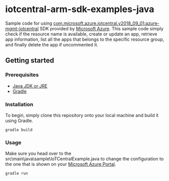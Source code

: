 # iotcentral-arm-sdk-examples-java

Sample code for using [com.microsoft.azure.iotcentral.v2018_09_01:azure-mgmt-iotcentral](https://search.maven.org/artifact/com.microsoft.azure.iotcentral.v2018_09_01/azure-mgmt-iotcentral/1.0.0/jar) SDK provided by [Microsoft Azure](https://github.com/Azure). This sample code simply check if the resource name is available, create or update an app, retrieve app information, list all the apps that belongs to the specific resource group, and finally delete the app if uncommented it.

## Getting started

### Prerequisites
- [Java JDK or JRE](https://www.oracle.com/technetwork/java/javase/downloads/index.html)
- [Gradle](https://gradle.org/install/)

### Installation
To begin, simply clone this repository onto your local machine and build it using Gradle.

```
gradle build
```

### Usage
Make sure you head over to the src\main\java\sample\IoTCentralExample.java to change the configuration to the one that is shown on your [Microsoft Azure Portal](https://portal.azure.com).

```
gradle run
```
